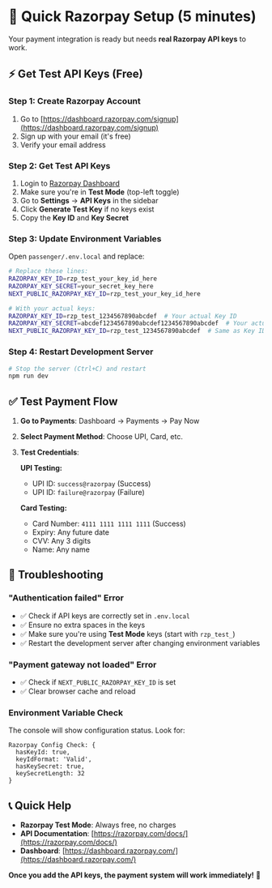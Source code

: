 # 🚀 Quick Razorpay Setup (5 minutes)

Your payment integration is ready but needs **real Razorpay API keys** to work.

## ⚡ Get Test API Keys (Free)

### Step 1: Create Razorpay Account
1. Go to [https://dashboard.razorpay.com/signup](https://dashboard.razorpay.com/signup)
2. Sign up with your email (it's free)
3. Verify your email address

### Step 2: Get Test API Keys
1. Login to [Razorpay Dashboard](https://dashboard.razorpay.com/)
2. Make sure you're in **Test Mode** (top-left toggle)
3. Go to **Settings** → **API Keys** in the sidebar
4. Click **Generate Test Key** if no keys exist
5. Copy the **Key ID** and **Key Secret**

### Step 3: Update Environment Variables
Open `passenger/.env.local` and replace:

```bash
# Replace these lines:
RAZORPAY_KEY_ID=rzp_test_your_key_id_here
RAZORPAY_KEY_SECRET=your_secret_key_here
NEXT_PUBLIC_RAZORPAY_KEY_ID=rzp_test_your_key_id_here

# With your actual keys:
RAZORPAY_KEY_ID=rzp_test_1234567890abcdef  # Your actual Key ID
RAZORPAY_KEY_SECRET=abcdef1234567890abcdef1234567890abcdef  # Your actual Key Secret
NEXT_PUBLIC_RAZORPAY_KEY_ID=rzp_test_1234567890abcdef  # Same as Key ID
```

### Step 4: Restart Development Server
```bash
# Stop the server (Ctrl+C) and restart
npm run dev
```

## ✅ Test Payment Flow

1. **Go to Payments**: Dashboard → Payments → Pay Now
2. **Select Payment Method**: Choose UPI, Card, etc.
3. **Test Credentials**:
   
   **UPI Testing:**
   - UPI ID: `success@razorpay` (Success)
   - UPI ID: `failure@razorpay` (Failure)
   
   **Card Testing:**
   - Card Number: `4111 1111 1111 1111` (Success)
   - Expiry: Any future date
   - CVV: Any 3 digits
   - Name: Any name

## 🔧 Troubleshooting

### "Authentication failed" Error
- ✅ Check if API keys are correctly set in `.env.local`
- ✅ Ensure no extra spaces in the keys
- ✅ Make sure you're using **Test Mode** keys (start with `rzp_test_`)
- ✅ Restart the development server after changing environment variables

### "Payment gateway not loaded" Error
- ✅ Check if `NEXT_PUBLIC_RAZORPAY_KEY_ID` is set
- ✅ Clear browser cache and reload

### Environment Variable Check
The console will show configuration status. Look for:
```
Razorpay Config Check: {
  hasKeyId: true,
  keyIdFormat: 'Valid',
  hasKeySecret: true,
  keySecretLength: 32
}
```

## 📞 Quick Help

- **Razorpay Test Mode**: Always free, no charges
- **API Documentation**: [https://razorpay.com/docs/](https://razorpay.com/docs/)
- **Dashboard**: [https://dashboard.razorpay.com/](https://dashboard.razorpay.com/)

**Once you add the API keys, the payment system will work immediately!** 🎉 